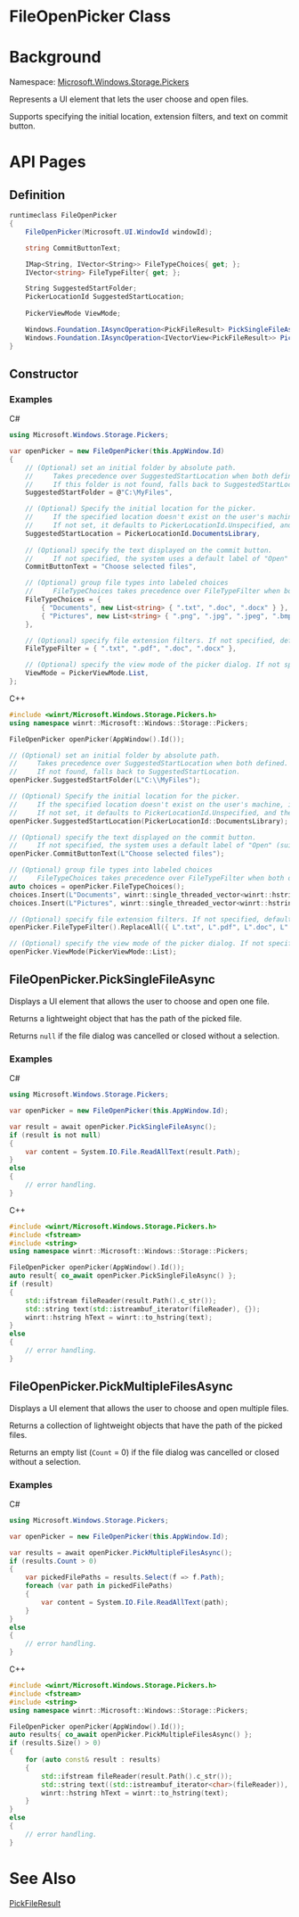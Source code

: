 FileOpenPicker Class
===

# Background

Namespace: [Microsoft.Windows.Storage.Pickers](./Microsoft.Windows.Storage.Pickers.md)

Represents a UI element that lets the user choose and open files.

Supports specifying the initial location, extension filters, and text on commit button.

# API Pages

## Definition

```C#
runtimeclass FileOpenPicker
{
    FileOpenPicker(Microsoft.UI.WindowId windowId);

    string CommitButtonText;

    IMap<String, IVector<String>> FileTypeChoices{ get; };
    IVector<string> FileTypeFilter{ get; };

    String SuggestedStartFolder;
    PickerLocationId SuggestedStartLocation;
    
    PickerViewMode ViewMode;

    Windows.Foundation.IAsyncOperation<PickFileResult> PickSingleFileAsync();
    Windows.Foundation.IAsyncOperation<IVectorView<PickFileResult>> PickMultipleFilesAsync();
}
```

## Constructor

### Examples
C#

```C#
using Microsoft.Windows.Storage.Pickers;

var openPicker = new FileOpenPicker(this.AppWindow.Id)
{
    // (Optional) set an initial folder by absolute path. 
    //     Takes precedence over SuggestedStartLocation when both defined.
    //     If this folder is not found, falls back to SuggestedStartLocation.
    SuggestedStartFolder = @"C:\MyFiles",

    // (Optional) Specify the initial location for the picker. 
    //     If the specified location doesn't exist on the user's machine, it falls back to the DocumentsLibrary.
    //     If not set, it defaults to PickerLocationId.Unspecified, and the system will use its default location.
    SuggestedStartLocation = PickerLocationId.DocumentsLibrary,
    
    // (Optional) specify the text displayed on the commit button. 
    //     If not specified, the system uses a default label of "Open" (suitably translated).
    CommitButtonText = "Choose selected files",

    // (Optional) group file types into labeled choices
    //     FileTypeChoices takes precedence over FileTypeFilter when both defined.
    FileTypeChoices = {
        { "Documents", new List<string> { ".txt", ".doc", ".docx" } },
        { "Pictures", new List<string> { ".png", ".jpg", ".jpeg", ".bmp" } }
    },

    // (Optional) specify file extension filters. If not specified, defaults to all files (*.*).
    FileTypeFilter = { ".txt", ".pdf", ".doc", ".docx" },

    // (Optional) specify the view mode of the picker dialog. If not specified, defaults to List.
    ViewMode = PickerViewMode.List,
};
```

C++

```C++
#include <winrt/Microsoft.Windows.Storage.Pickers.h>
using namespace winrt::Microsoft::Windows::Storage::Pickers;

FileOpenPicker openPicker(AppWindow().Id());

// (Optional) set an initial folder by absolute path. 
//     Takes precedence over SuggestedStartLocation when both defined.
//     If not found, falls back to SuggestedStartLocation.
openPicker.SuggestedStartFolder(L"C:\\MyFiles");

// (Optional) Specify the initial location for the picker. 
//     If the specified location doesn't exist on the user's machine, it falls back to the DocumentsLibrary.
//     If not set, it defaults to PickerLocationId.Unspecified, and the system will use its default location.
openPicker.SuggestedStartLocation(PickerLocationId::DocumentsLibrary);

// (Optional) specify the text displayed on the commit button. 
//     If not specified, the system uses a default label of "Open" (suitably translated).
openPicker.CommitButtonText(L"Choose selected files");

// (Optional) group file types into labeled choices
//     FileTypeChoices takes precedence over FileTypeFilter when both defined.
auto choices = openPicker.FileTypeChoices();
choices.Insert(L"Documents", winrt::single_threaded_vector<winrt::hstring>({ L".txt", L".doc", L".docx" }));
choices.Insert(L"Pictures", winrt::single_threaded_vector<winrt::hstring>({ L".png", L".jpg", L".jpeg", L".bmp" }));

// (Optional) specify file extension filters. If not specified, defaults to all files (*.*).
openPicker.FileTypeFilter().ReplaceAll({ L".txt", L".pdf", L".doc", L".docx" });

// (Optional) specify the view mode of the picker dialog. If not specified, defaults to List.
openPicker.ViewMode(PickerViewMode::List);
```

## FileOpenPicker.PickSingleFileAsync

Displays a UI element that allows the user to choose and open one file.

Returns a lightweight object that has the path of the picked file.

Returns `null` if the file dialog was cancelled or closed without a selection.

### Examples

C#

```C#
using Microsoft.Windows.Storage.Pickers;

var openPicker = new FileOpenPicker(this.AppWindow.Id);

var result = await openPicker.PickSingleFileAsync();
if (result is not null)
{
    var content = System.IO.File.ReadAllText(result.Path);
}
else
{
    // error handling.
}
```

C++
```C++
#include <winrt/Microsoft.Windows.Storage.Pickers.h>
#include <fstream>
#include <string>
using namespace winrt::Microsoft::Windows::Storage::Pickers;

FileOpenPicker openPicker(AppWindow().Id());
auto result{ co_await openPicker.PickSingleFileAsync() };
if (result)
{
    std::ifstream fileReader(result.Path().c_str());
    std::string text(std::istreambuf_iterator(fileReader), {});
    winrt::hstring hText = winrt::to_hstring(text);
}
else
{
    // error handling.
}
```

## FileOpenPicker.PickMultipleFilesAsync

Displays a UI element that allows the user to choose and open multiple files.

Returns a collection of lightweight objects that have the path of the picked files.

Returns an empty list (`Count` = 0) if the file dialog was cancelled or closed without a selection.

### Examples

C#

```C#
using Microsoft.Windows.Storage.Pickers;

var openPicker = new FileOpenPicker(this.AppWindow.Id);

var results = await openPicker.PickMultipleFilesAsync();
if (results.Count > 0)
{
    var pickedFilePaths = results.Select(f => f.Path);
    foreach (var path in pickedFilePaths)
    {
        var content = System.IO.File.ReadAllText(path);
    }
}
else
{
    // error handling.
}
```

C++
```C++
#include <winrt/Microsoft.Windows.Storage.Pickers.h>
#include <fstream>
#include <string>
using namespace winrt::Microsoft::Windows::Storage::Pickers;

FileOpenPicker openPicker(AppWindow().Id());
auto results{ co_await openPicker.PickMultipleFilesAsync() };
if (results.Size() > 0)
{
    for (auto const& result : results)
    {
        std::ifstream fileReader(result.Path().c_str());
        std::string text((std::istreambuf_iterator<char>(fileReader)), std::istreambuf_iterator<char>());
        winrt::hstring hText = winrt::to_hstring(text);
    }
}
else
{
    // error handling.
}
```

# See Also

[PickFileResult](./PickFileResult.md)
